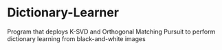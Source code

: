 # Dictionary-Learner
Program that deploys K-SVD and Orthogonal Matching Pursuit to perform dictionary learning from black-and-white images 
